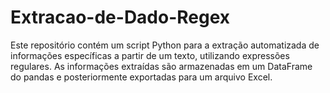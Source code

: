 # Extracao-de-Dado-Regex
 Este repositório contém um script Python para a extração automatizada de informações específicas a partir de um texto, utilizando expressões regulares. As informações extraídas são armazenadas em um DataFrame do pandas e posteriormente exportadas para um arquivo Excel.
